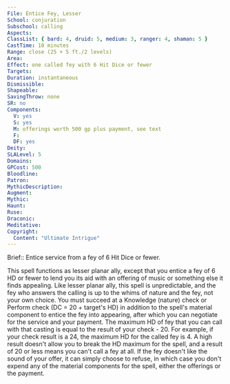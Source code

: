 ```yaml
---
File: Entice Fey, Lesser
School: conjuration
Subschool: calling
Aspects: 
ClassList: { bard: 4, druid: 5, medium: 3, ranger: 4, shaman: 5 }
CastTime: 10 minutes
Range: close (25 + 5 ft./2 levels)
Area: 
Effect: one called fey with 6 Hit Dice or fewer
Targets: 
Duration: instantaneous
Dismissible: 
Shapeable: 
SavingThrow: none
SR: no
Components:
  V: yes
  S: yes
  M: offerings worth 500 gp plus payment, see text
  F: 
  DF: yes
Deity: 
SLALevel: 5
Domains: 
GPCost: 500
Bloodline: 
Patron: 
MythicDescription: 
Augment: 
Mythic: 
Haunt: 
Ruse: 
Draconic: 
Meditative: 
Copyright:
  Content: "Ultimate Intrigue"
---
```

Brief:: Entice service from a fey of 6 Hit Dice or fewer.

This spell functions as lesser planar ally, except that you entice a fey of 6 HD or fewer to lend you its aid with an offering of music or something else it finds appealing. Like lesser planar ally, this spell is unpredictable, and the fey who answers the calling is up to the whims of nature and the fey, not your own choice. You must succeed at a Knowledge (nature) check or Perform check (DC = 20 + target's HD) in addition to the spell's material component to entice the fey into appearing, after which you can negotiate for the service and your payment. The maximum HD of fey that you can call with that casting is equal to the result of your check - 20. For example, if your check result is a 24, the maximum HD for the called fey is 4. A high result doesn't allow you to break the HD maximum for the spell, and a result of 20 or less means you can't call a fey at all. If the fey doesn't like the sound of your offer, it can simply choose to refuse, in which case you don't expend any of the material components for the spell, either the offerings or the payment.

